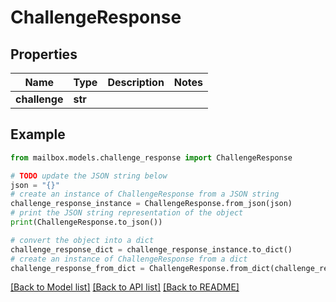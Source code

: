 # ChallengeResponse


## Properties

Name | Type | Description | Notes
------------ | ------------- | ------------- | -------------
**challenge** | **str** |  | 

## Example

```python
from mailbox.models.challenge_response import ChallengeResponse

# TODO update the JSON string below
json = "{}"
# create an instance of ChallengeResponse from a JSON string
challenge_response_instance = ChallengeResponse.from_json(json)
# print the JSON string representation of the object
print(ChallengeResponse.to_json())

# convert the object into a dict
challenge_response_dict = challenge_response_instance.to_dict()
# create an instance of ChallengeResponse from a dict
challenge_response_from_dict = ChallengeResponse.from_dict(challenge_response_dict)
```
[[Back to Model list]](../README.md#documentation-for-models) [[Back to API list]](../README.md#documentation-for-api-endpoints) [[Back to README]](../README.md)


